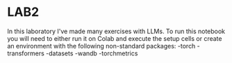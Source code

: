 # LAB2
In this laboratory I've made many exercises with LLMs.
To run this notebook you will need to either run it on Colab and execute the setup cells or create an environment with the following non-standard packages:
-torch
-transformers 
-datasets 
-wandb 
-torchmetrics
